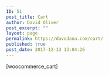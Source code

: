 ```yaml
---
ID: 51
post_title: Cart
author: David Oliver
post_excerpt: ""
layout: page
permalink: https://davodana.com/cart/
published: true
post_date: 2017-12-13 13:04:26
---
```

[woocommerce_cart]